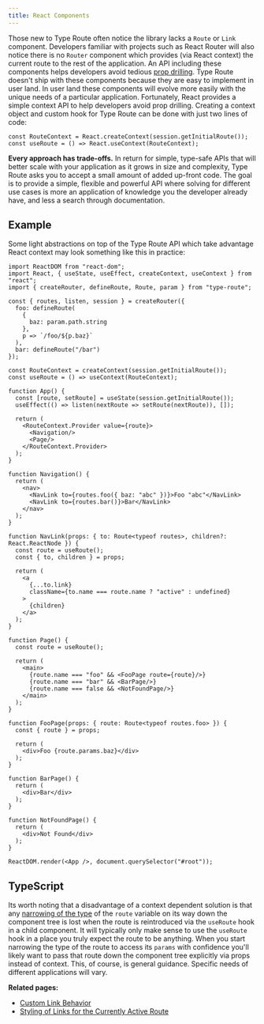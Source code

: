 ```yaml
---
title: React Components
---
```


Those new to Type Route often notice the library lacks a `Route` or `Link` component. Developers familiar with projects such as React Router will also notice there is no `Router` component which provides (via React context) the current route to the rest of the application. An API including these components helps developers avoid tedious [prop drilling](https://kentcdodds.com/blog/prop-drilling). Type Route doesn't ship with these components because they are easy to implement in user land. In user land these components will evolve more easily with the unique needs of a particular application. Fortunately, React provides a simple context API to help developers avoid prop drilling. Creating a context object and custom hook for Type Route can be done with just two lines of code:

```tsx
const RouteContext = React.createContext(session.getInitialRoute());
const useRoute = () => React.useContext(RouteContext);
```

**Every approach has trade-offs.** In return for simple, type-safe APIs that will better scale with your application as it grows in size and complexity, Type Route asks you to accept a small amount of added up-front code. The goal is to provide a simple, flexible and powerful API where solving for different use cases is more an application of knowledge you the developer already have, and less a search through documentation. 

## Example

Some light abstractions on top of the Type Route API which take advantage React context may look something like this in practice: 

```tsx codesandbox-react
import ReactDOM from "react-dom";
import React, { useState, useEffect, createContext, useContext } from "react";
import { createRouter, defineRoute, Route, param } from "type-route";

const { routes, listen, session } = createRouter({
  foo: defineRoute(
    {
      baz: param.path.string
    },
    p => `/foo/${p.baz}`
  ),
  bar: defineRoute("/bar")
});

const RouteContext = createContext(session.getInitialRoute());
const useRoute = () => useContext(RouteContext);

function App() {
  const [route, setRoute] = useState(session.getInitialRoute());
  useEffect(() => listen(nextRoute => setRoute(nextRoute)), []);

  return (
    <RouteContext.Provider value={route}>
      <Navigation/>
      <Page/>
    </RouteContext.Provider>
  );
}

function Navigation() {
  return (
    <nav>
      <NavLink to={routes.foo({ baz: "abc" })}>Foo "abc"</NavLink>
      <NavLink to={routes.bar()}>Bar</NavLink>
    </nav>
  );
}

function NavLink(props: { to: Route<typeof routes>, children?: React.ReactNode }) {
  const route = useRoute();
  const { to, children } = props;
  
  return (
    <a
      {...to.link}
      className={to.name === route.name ? "active" : undefined}
    >
      {children}
    </a>
  );
}

function Page() {
  const route = useRoute();

  return (
    <main>
      {route.name === "foo" && <FooPage route={route}/>}
      {route.name === "bar" && <BarPage/>}
      {route.name === false && <NotFoundPage/>}
    </main>
  );
}

function FooPage(props: { route: Route<typeof routes.foo> }) {
  const { route } = props;

  return (
    <div>Foo {route.params.baz}</div>
  );
}

function BarPage() {
  return (
    <div>Bar</div>
  );
}

function NotFoundPage() {
  return (
    <div>Not Found</div>
  );
}

ReactDOM.render(<App />, document.querySelector("#root"));
```

## TypeScript

Its worth noting that a disadvantage of a context dependent solution is that any [narrowing of the type](https://2ality.com/2020/06/type-guards-assertion-functions-typescript.html) of the `route` variable on its way down the component tree is lost when the route is reintroduced via the `useRoute` hook in a child component. It will typically only make sense to use the `useRoute` hook in a place you truly expect the route to be anything. When you start narrowing the type of the route to access its `params` with confidence you'll likely want to pass that route down the component tree explicitly via props instead of context. This, of course, is general guidance. Specific needs of different applications will vary.

**Related pages:**

- [Custom Link Behavior](./custom-link-behavior.md)
- [Styling of Links for the Currently Active Route](./styling-active-route-link.md)